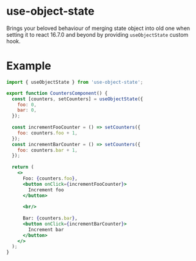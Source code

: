 # use-object-state

Brings your beloved behaviour of merging state object into old one when setting it to react 16.7.0 and beyond by providing `useObjectState` custom hook.

# Example

```jsx harmony
import { useObjectState } from 'use-object-state';

export function CountersComponent() {
  const [counters, setCounters] = useObjectState({
    foo: 0,
    bar: 0,
  });
  
  const incrementFooCounter = () => setCounters({
    foo: counters.foo + 1,
  });
  const incrementBarCounter = () => setCounters({
    foo: counters.bar + 1,
  });
  
  return (
    <>
      Foo: {counters.foo},
      <button onClick={incrementFooCounter}>
        Increment foo
      </button>
      
      <br/>
      
      Bar: {counters.bar},
      <button onClick={incrementBarCounter}>
        Increment bar
      </button>
    </>
  );
}

```
